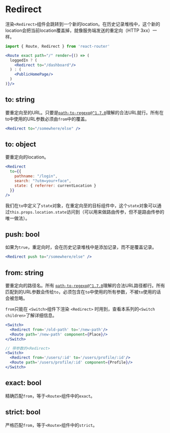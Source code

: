 # Redirect

渲染`<Redirect>`组件会跳转到一个新的location。在历史记录堆栈中，这个新的location会把当前location覆盖掉，就像服务端发送的重定向（HTTP 3xx）一样。

```jsx
import { Route, Redirect } from 'react-router'

<Route exact path="/" render={() => (
  loggedIn ? (
    <Redirect to="/dashboard"/>
  ) : (
    <PublicHomePage/>
  )
)}/>
```

## to: string

要重定向至的URL。只要是[`path-to-regexp@^1.7.0`](https://github.com/pillarjs/path-to-regexp/tree/v1.7.0)理解的合法URL就行。所有在to中使用的URL参数必须由`from`中的覆盖。

```jsx
<Redirect to="/somewhere/else" />
```

## to: object

要重定向的location。

```jsx
<Redirect
  to={{
    pathname: "/login",
    search: "?utm=your+face",
    state: { referrer: currentLocation }
  }}
/>
```

我们在`to`中定义了`state`对象，在重定向至的目标组件中，这个`state`对象可以通过`this.props.location.state`访问到（可以用来做路由传参，但不是路由传参的唯一做法）。

## push: bool

如果为`true`，重定向时，会在历史记录堆栈中是添加记录，而不是覆盖记录。

```jsx
<Redirect push to="/somewhere/else" />
```

## from: string

要重定向的路径名。所有 [`path-to-regexp@^1.7.0`](https://github.com/pillarjs/path-to-regexp/tree/v1.7.0)理解的合法URL路径都行。所有匹配到的URL参数会传给`to`，必须包含在`to`中使用的所有参数，不被`to`使用的话会被忽略。

`from`只能在 `<Switch>`组件下渲染 `<Redirect>` 时用到，查看本系列的`<Switch children>`了解详细信息。

```jsx
<Switch>
  <Redirect from='/old-path' to='/new-path'/>
  <Route path='/new-path' component={Place}/>
</Switch>

// 带参数的<Redirect>
<Switch>
  <Redirect from='/users/:id' to='/users/profile/:id'/>
  <Route path='/users/profile/:id' component={Profile}/>
</Switch>
```

## exact: bool

精确匹配`from`，等于`<Route>`组件中的`exact`。

## strict: bool

严格匹配`from`，等于`<Route>`组件中的`strict`。